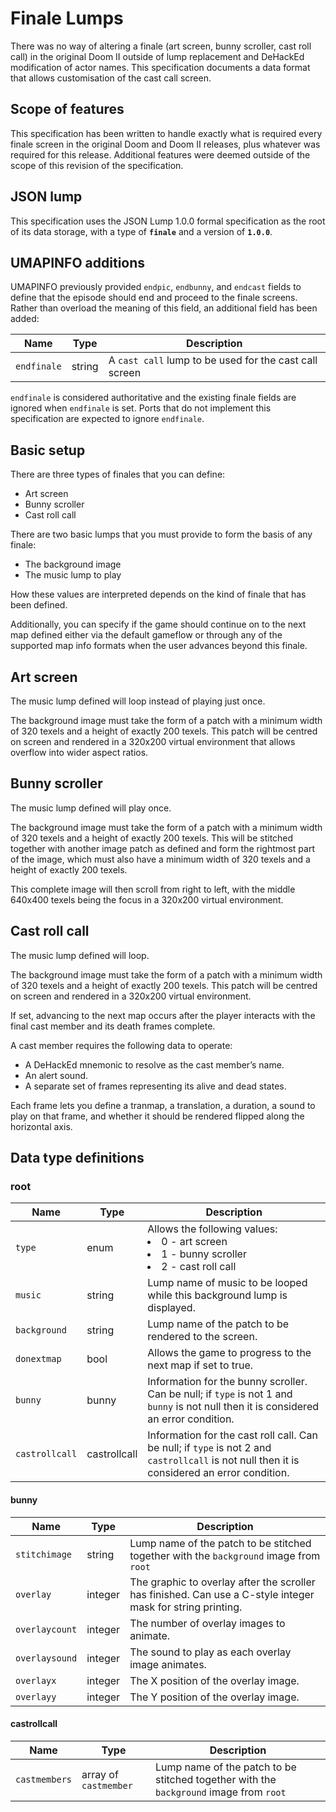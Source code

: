 # Finale Lumps

There was no way of altering a finale (art screen, bunny scroller, cast roll call) in the original Doom II outside of lump replacement and DeHackEd modification of actor names. This specification documents a data format that allows customisation of the cast call screen.

## Scope of features

This specification has been written to handle exactly what is required every finale screen in the original Doom and Doom II releases, plus whatever was required for this release. Additional features were deemed outside of the scope of this revision of the specification.

## JSON lump

This specification uses the JSON Lump 1.0.0 formal specification as the root of its data storage, with a type of **`finale`** and a version of **`1.0.0`**.

## UMAPINFO additions

UMAPINFO previously provided `endpic`, `endbunny`, and `endcast` fields to define that the episode should end and proceed to the finale screens. Rather than overload the meaning of this field, an additional field has been added:

| Name        | Type   | Description |
|-------------|--------|-------------|
| `endfinale` | string | A `cast call` lump to be used for the cast call screen |

`endfinale` is considered authoritative and the existing finale fields are ignored when `endfinale` is set. Ports that do not implement this specification are expected to ignore `endfinale`.

## Basic setup

There are three types of finales that you can define:

- Art screen
- Bunny scroller
- Cast roll call

There are two basic lumps that you must provide to form the basis of any finale:

- The background image
- The music lump to play

How these values are interpreted depends on the kind of finale that has been defined.

Additionally, you can specify if the game should continue on to the next map defined either via the default gameflow or through any of the supported map info formats when the user advances beyond this finale.

## Art screen

The music lump defined will loop instead of playing just once.

The background image must take the form of a patch with a minimum width of 320 texels and a height of exactly 200 texels. This patch will be centred on screen and rendered in a 320x200 virtual environment that allows overflow into wider aspect ratios.

## Bunny scroller

The music lump defined will play once.

The background image must take the form of a patch with a minimum width of 320 texels and a height of exactly 200 texels. This will be stitched together with another image patch as defined and form the rightmost part of the image, which must also have a minimum width of 320 texels and a height of exactly 200 texels.

This complete image will then scroll from right to left, with the middle 640x400 texels being the focus in a 320x200 virtual environment.

## Cast roll call

The music lump defined will loop.

The background image must take the form of a patch with a minimum width of 320 texels and a height of exactly 200 texels. This patch will be centred on screen and rendered in a 320x200 virtual environment.

If set, advancing to the next map occurs after the player interacts with the final cast member and its death frames complete.

A cast member requires the following data to operate:

- A DeHackEd mnemonic to resolve as the cast member’s name.
- An alert sound.
- A separate set of frames representing its alive and dead states.

Each frame lets you define a tranmap, a translation, a duration, a sound to play on that frame, and whether it should be rendered flipped along the horizontal axis.

## Data type definitions

### root

| Name           | Type          | Description |
|----------------|---------------|-------------|
| `type`         | enum          | Allows the following values: <br> <li> 0 - art screen <br> <li> 1 - bunny scroller <br> <li> 2 - cast roll call |
| `music`        | string        | Lump name of music to be looped while this background lump is displayed. |
| `background`   | string        | Lump name of the patch to be rendered to the screen. |
| `donextmap`    | bool          | Allows the game to progress to the next map if set to true. |
| `bunny`        | bunny         | Information for the bunny scroller. Can be null; if `type` is not 1 and `bunny` is not null then it is considered an error condition. |
| `castrollcall` | castrollcall  | Information for the cast roll call. Can be null; if `type` is not 2 and `castrollcall` is not null then it is considered an error condition. |


#### bunny

| Name           | Type    | Description |
|----------------|---------|-------------|
| `stitchimage`  | string  | Lump name of the patch to be stitched together with the `background` image from `root` |
| `overlay`      | integer | The graphic to overlay after the scroller has finished. Can use a C-style integer mask for string printing. |
| `overlaycount` | integer | The number of overlay images to animate. |
| `overlaysound` | integer | The sound to play as each overlay image animates. |
| `overlayx`     | integer | The X position of the overlay image. |
| `overlayy`     | integer | The Y position of the overlay image. |

#### castrollcall

| Name          | Type                  | Description |
|---------------|-----------------------|-------------|
| `castmembers` | array of `castmember` | Lump name of the patch to be stitched together with the `background` image from `root` |

